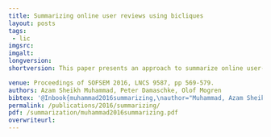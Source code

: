 ```yaml
---
title: Summarizing online user reviews using bicliques
layout: posts
tags:
 - lic
imgsrc: 
imgalt: 
longversion:
shortversion: This paper presents an approach to summarize online user-reviews based on finding bicliques in the bipartite word-document graph.

venue: Proceedings of SOFSEM 2016, LNCS 9587, pp 569-579.
authors: Azam Sheikh Muhammad, Peter Damaschke, Olof Mogren
bibtex: '@Inbook{muhammad2016summarizing,\nauthor="Muhammad, Azam Sheikh\nand Damaschke, Peter\nand Mogren, Olof",\neditor="Freivalds, M{\={a}}rti{\c{n}}{\v{s}} R{\={u}}si{\c{n}}{\v{s}}\nand Engels, Gregor\nand Catania, Barbara",\ntitle="Summarizing Online User Reviews Using Bicliques",\nbookTitle="SOFSEM 2016: Theory and Practice of Computer Science: 42nd International Conference on Current Trends in Theory and Practice of Computer Science, Harrachov, Czech Republic, January 23-28, 2016, Proceedings",\nyear="2016",publisher="Springer Berlin Heidelberg",\naddress="Berlin, Heidelberg",\npages="569--579",\nisbn="978-3-662-49192-8",\ndoi="10.1007/978-3-662-49192-8_46",\nurl="http://dx.doi.org/10.1007/978-3-662-49192-8_46"\n}'
permalink: /publications/2016/summarizing/
pdf: /summarization/muhammad2016summarizing.pdf
overwriteurl: 
---
```


